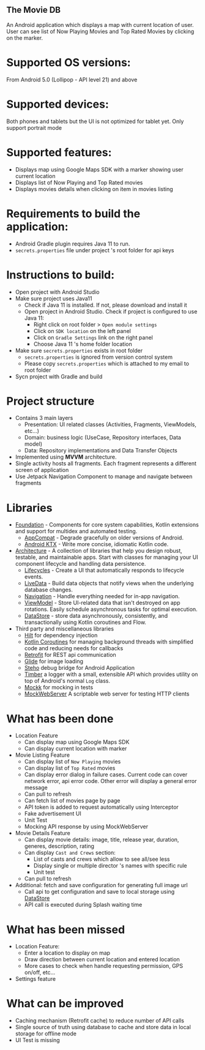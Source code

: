 ## The Movie DB
An Android application which displays a map with current location of user. User can see list of Now Playing Movies and Top Rated Movies by clicking on the marker.

# Supported OS versions:
From Android 5.0 (Lollipop - API level 21) and above

# Supported devices:
Both phones and tablets but the UI is not optimized for tablet yet.
Only support portrait mode

# Supported features:
* Displays map using Google Maps SDK with a marker showing user current location
* Displays list of Now Playing and Top Rated movies
* Displays movies details when clicking on item in movies listing

# Requirements to build the application:
* Android Gradle plugin requires Java 11 to run.
* `secrets.properties` file under project 's root folder for api keys

# Instructions to build:
* Open project with Android Studio
* Make sure project uses Java11
  * Check if Java 11 is installed. If not, please download and install it
  * Open project in Android Studio. Check if project is configured to use Java 11:
    * Right click on root folder > `Open module settings`
    * Click on `SDK location` on the left panel
    * Click on `Gradle Settings` link on the right panel
    * Choose Java 11 's home folder location
* Make sure `secrets.properties` exists in root folder
  * `secrets.properties` is ignored from version control system
  * Please copy `secrets.properties` which is attached to my email to root folder
* Sycn project with Gradle and build

# Project structure
* Contains 3 main layers
  * Presentation: UI related classes (Activities, Fragments, ViewModels, etc...)
  * Domain: business logic (UseCase, Repository interfaces, Data model)
  * Data: Repository implementations and Data Transfer Objects
* Implemented using **MVVM** architecture.
* Single activity hosts all fragments. Each fragment represents a different screen of application
* Use Jetpack Navigation Component to manage and navigate between fragments

# Libraries
* [Foundation][jetpack] - Components for core system capabilities, Kotlin extensions and support for
  multidex and automated testing.
  * [AppCompat][appcompat] - Degrade gracefully on older versions of Android.
  * [Android KTX][ktx] - Write more concise, idiomatic Kotlin code.
* [Architecture][arch] - A collection of libraries that help you design robust, testable, and
  maintainable apps. Start with classes for managing your UI component lifecycle and handling data
  persistence.
  * [Lifecycles][lifecycle] - Create a UI that automatically responds to lifecycle events.
  * [LiveData][livedata] - Build data objects that notify views when the underlying database changes.
  * [Navigation][navigation] - Handle everything needed for in-app navigation.
  * [ViewModel][viewmodel] - Store UI-related data that isn't destroyed on app rotations. Easily schedule
     asynchronous tasks for optimal execution.
  * [DataStore][datastore] - store data asynchronously, consistently, and transactionally using Kotlin coroutines and Flow.
* Third party and miscellaneous libraries
  * [Hilt][hilt] for dependency injection
  * [Kotlin Coroutines][coroutines] for managing background threads with simplified code and reducing needs for callbacks
  * [Retrofit][retrofit] for REST api communication
  * [Glide][glide] for image loading
  * [Steho][stetho] debug bridge for Android Application
  * [Timber][timber] a logger with a small, extensible API which provides utility on top of Android's normal `Log` class.
  * [Mockk][mockk] for mocking in tests
  * [MockWebServer][mockwebserver] A scriptable web server for testing HTTP clients

# What has been done
* Location Feature
  * Can display map using Google Maps SDK
  * Can display current location with marker
* Movie Listing Feature
  * Can display list of `Now Playing` movies
  * Can display list of `Top Rated` movies
  * Can display error dialog in failure cases. Current code can cover network error, api error code. Other error will display a general error message
  * Can pull to refresh
  * Can fetch list of movies page by page
  * API token is added to request automatically using Interceptor
  * Fake advertisement UI
  * Unit Test
  * Mocking API response by using MockWebServer
* Movie Details Feature
  * Can display movie details: image, title, release year, duration, generes, description, rating
  * Can display `Cast and Crews` section:
    * List of casts and crews which allow to see all/see less
    * Display single or multiple director 's names with specific rule
    * Unit test
  * Can pull to refresh
* Additional: fetch and save configuration for generating full image url
  * Call api to get configuration and save to local storage using [DataStore][datastore]
  * API call is executed during Splash waiting time

# What has been missed
* Location Feature:
  * Enter a location to display on map
  * Draw direction between current location and entered location
  * More cases to check when handle requesting permission, GPS on/off, etc...
* Settings feature

# What can be improved
* Caching mechanism (Retrofit cache) to reduce number of API calls
* Single source of truth using database to cache and store data in local storage for offline mode
* UI Test is missing

[jetpack]: https://developer.android.com/jetpack/components
[appcompat]: https://developer.android.com/topic/libraries/support-library/packages#v7-appcompat
[ktx]: https://developer.android.com/kotlin/ktx
[arch]: https://developer.android.com/jetpack/arch/
[lifecycle]: https://developer.android.com/topic/libraries/architecture/lifecycle
[livedata]: https://developer.android.com/topic/libraries/architecture/livedata
[navigation]: https://developer.android.com/topic/libraries/architecture/navigation/
[room]: https://developer.android.com/topic/libraries/architecture/room
[viewmodel]: https://developer.android.com/topic/libraries/architecture/viewmodel
[coroutines]: https://kotlinlang.org/docs/reference/coroutines-overview.html
[datastore]: https://developer.android.com/topic/libraries/architecture/datastore?gclid=Cj0KCQjwwY-LBhD6ARIsACvT72N1ymnF-p0069IiGTsjarzspbtREuNV9YBGqrBdmVT2qoNvUtw90UsaAmO_EALw_wcB&gclsrc=aw.ds

[support-lib]: https://developer.android.com/topic/libraries/support-library/index.html
[arch]: https://developer.android.com/arch
[hilt]: https://dagger.dev/hilt/
[mockk]: https://github.com/mockk/mockk
[coroutines]: https://kotlinlang.org/docs/reference/coroutines-overview.html
[glide]: https://bumptech.github.io/glide/
[retrofit]: http://square.github.io/retrofit
[stetho]: https://github.com/facebook/stetho
[timber]: https://github.com/JakeWharton/timber
[mockwebserver]: https://github.com/square/okhttp/tree/master/mockwebserver
[robolectric]: https://github.com/robolectric/robolectric
[defaultlifecycleobserver]: https://developer.android.com/reference/android/arch/lifecycle/DefaultLifecycleObserver